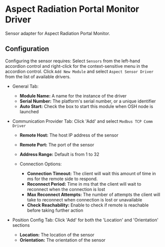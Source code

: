 # Aspect Radiation Portal Monitor Driver

Sensor adapter for Aspect Radiation Portal Monitor.

## Configuration

Configuring the sensor requires:
Select ```Sensors``` from the left-hand accordion control and right-click for the context-sensitive menu in the
accordion control.
Click `Add New Module` and select `Aspect Sensor Driver` from the list of available drivers.

- General Tab:
  - **Module Name:** A name for the instance of the driver
  - **Serial Number:** The platform's serial number, or a unique identifier
  - **Auto Start:** Check the box to start this module when OSH node is launched

- Communication Provider Tab: Click 'Add' and select `Modbus TCP Comm Driver`
  - **Remote Host:** The host IP address of the sensor
  - **Remote Port:** The port of the sensor
  - **Address Range:** Default is from 1 to 32

  - Connection Options:
    - **Connection Timeout:** The client will wait this amount of time in ms for the remote side to respond.
    - **Reconnect Period:** Time in ms that the client will wait to reconnect when the connection is lost
    - **Max Reconnect Attempts:** The number of attempts the client will take to reconnect when connection is lost or unavailable 
    - **Check Reachability:** Enable to check if remote is reachable before taking further action

- Position Config Tab: Click 'Add' for both the 'Location' and 'Orientation' sections
  - **Location:** The location of the sensor
  - **Orientation:** The orientation of the sensor